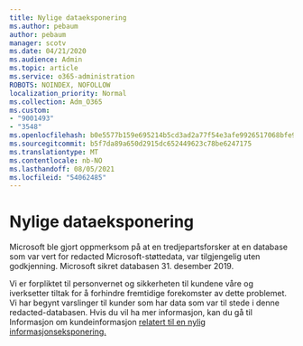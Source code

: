 ```yaml
---
title: Nylige dataeksponering
ms.author: pebaum
author: pebaum
manager: scotv
ms.date: 04/21/2020
ms.audience: Admin
ms.topic: article
ms.service: o365-administration
ROBOTS: NOINDEX, NOFOLLOW
localization_priority: Normal
ms.collection: Adm_O365
ms.custom:
- "9001493"
- "3548"
ms.openlocfilehash: b0e5577b159e695214b5cd3ad2a77f54e3afe9926517068bfe9a90e475dfc491
ms.sourcegitcommit: b5f7da89a650d2915dc652449623c78be6247175
ms.translationtype: MT
ms.contentlocale: nb-NO
ms.lasthandoff: 08/05/2021
ms.locfileid: "54062485"
---
```

# <a name="recent-data-exposure"></a>Nylige dataeksponering

Microsoft ble gjort oppmerksom på at en tredjepartsforsker at en database som var vert for redacted Microsoft-støttedata, var tilgjengelig uten godkjenning. Microsoft sikret databasen 31. desember 2019.

Vi er forpliktet til personvernet og sikkerheten til kundene våre og iverksetter tiltak for å forhindre fremtidige forekomster av dette problemet. Vi har begynt varslinger til kunder som har data som var til stede i denne redacted-databasen. Hvis du vil ha mer informasjon, kan du gå til Informasjon om kundeinformasjon [relatert til en nylig informasjonseksponering.](https://aka.ms/privacyinfo)
